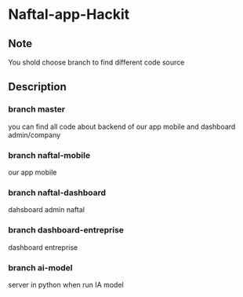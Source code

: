 # Naftal-app-Hackit

## Note
You shold choose branch to find different code source

## Description
### branch master
you can find all code about backend of our app mobile and dashboard admin/company

### branch naftal-mobile
our app mobile

### branch naftal-dashboard
dahsboard admin naftal

### branch dashboard-entreprise
dashboard entreprise

### branch ai-model
server in python when run IA model 
